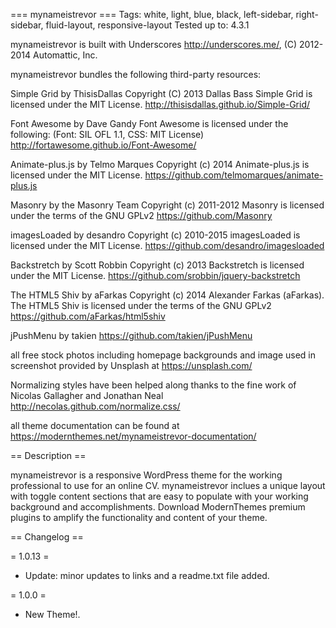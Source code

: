 === mynameistrevor ===
Tags: white, light, blue, black, left-sidebar, right-sidebar, fluid-layout, responsive-layout 
Tested up to: 4.3.1

mynameistrevor is built with Underscores http://underscores.me/, (C) 2012-2014 Automattic, Inc.

mynameistrevor bundles the following third-party resources: 

Simple Grid by ThisisDallas Copyright (C) 2013 Dallas Bass 
Simple Grid is licensed under the MIT License.
http://thisisdallas.github.io/Simple-Grid/

Font Awesome by Dave Gandy
Font Awesome is licensed under the following: (Font: SIL OFL 1.1, CSS: MIT License)
http://fortawesome.github.io/Font-Awesome/

Animate-plus.js by Telmo Marques Copyright (c) 2014
Animate-plus.js is licensed under the MIT License.
https://github.com/telmomarques/animate-plus.js

Masonry by the Masonry Team Copyright (c) 2011-2012
Masonry is licensed under the terms of the GNU GPLv2 
https://github.com/Masonry

imagesLoaded by desandro Copyright (c) 2010-2015
imagesLoaded is licensed under the MIT License.
https://github.com/desandro/imagesloaded

Backstretch by Scott Robbin Copyright (c) 2013
Backstretch is licensed under the MIT License.
https://github.com/srobbin/jquery-backstretch

The HTML5 Shiv by aFarkas Copyright (c) 2014 Alexander Farkas (aFarkas).
The HTML5 Shiv is licensed under the terms of the GNU GPLv2 
https://github.com/aFarkas/html5shiv 

jPushMenu by takien 
https://github.com/takien/jPushMenu

all free stock photos including homepage backgrounds and image used in screenshot provided by Unsplash at https://unsplash.com/ 

Normalizing styles have been helped along thanks to the fine work of
Nicolas Gallagher and Jonathan Neal http://necolas.github.com/normalize.css/

all theme documentation can be found at https://modernthemes.net/mynameistrevor-documentation/

== Description ==

mynameistrevor is a responsive WordPress theme for the working professional to use for an online CV. mynameistrevor inclues a unique layout with toggle content sections that are easy to populate with your working background and accomplishments. Download ModernThemes premium plugins to amplify the functionality and content of your theme.

== Changelog ==


= 1.0.13 =
* Update: minor updates to links and a readme.txt file added.

= 1.0.0 =
* New Theme!.
